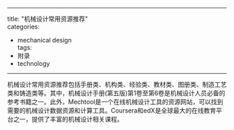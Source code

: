 
---  
title: "机械设计常用资源推荐"  
categories:  
  - mechanical design  
tags: 
  - 附录 
  - technology  
---  

机械设计常用资源推荐包括手册类、机构类、经验类、教材类、图册类、制造工艺类和铸造类等。其中，机械设计手册(第五版)第1卷至第6卷是机械设计人员必备的参考书籍之一。此外，Mechtool是一个在线机械设计工具的资源网站，可以找到需要的机械设计数据资源和计算工具。Coursera和edX是全球最大的在线教育平台之一，提供了丰富的机械设计相关课程。 
